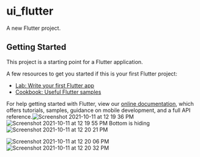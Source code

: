 # ui_flutter

A new Flutter project.

## Getting Started

This project is a starting point for a Flutter application.

A few resources to get you started if this is your first Flutter project:

- [Lab: Write your first Flutter app](https://flutter.dev/docs/get-started/codelab)
- [Cookbook: Useful Flutter samples](https://flutter.dev/docs/cookbook)

For help getting started with Flutter, view our
[online documentation](https://flutter.dev/docs), which offers tutorials,
samples, guidance on mobile development, and a full API reference.![Screenshot 2021-10-11 at 12 19 36 PM](https://user-images.githubusercontent.com/88374321/136745436-3a7b4b84-9bf5-48e4-a44e-c7a29a2c2c15.png)
![Screenshot 2021-10-11 at 12 19 55 PM](https://user-images.githubusercontent.com/88374321/136745439-f70a13a4-4b37-4535-a86b-da80c1c3f9b2.png)
Bottom is hiding 
![Screenshot 2021-10-11 at 12 20 21 PM](https://user-images.githubusercontent.com/88374321/136745442-b3d457ae-97b0-47cb-8dd3-c104732ca29c.png)

![Screenshot 2021-10-11 at 12 20 06 PM](https://user-images.githubusercontent.com/88374321/136745441-d3e10385-33e7-491d-9db6-b7bcf960f276.png)
![Screenshot 2021-10-11 at 12 20 32 PM](https://user-images.githubusercontent.com/88374321/136745445-ffa6a9cd-c746-43a7-b32f-10ee2827c52e.png)

